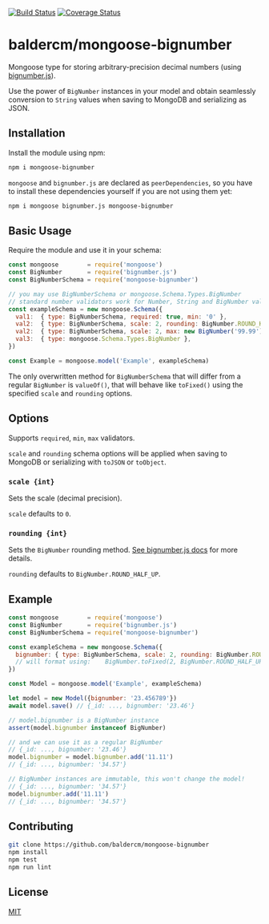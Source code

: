 [![Build Status](https://travis-ci.org/baldercm/mongoose-bignumber.svg?branch=master)](https://travis-ci.org/baldercm/mongoose-bignumber)
[![Coverage Status](https://coveralls.io/repos/github/baldercm/mongoose-bignumber/badge.svg?branch=master)](https://coveralls.io/github/baldercm/mongoose-bignumber?branch=master)

baldercm/mongoose-bignumber
==============

Mongoose type for storing arbitrary-precision decimal numbers (using [bignumber.js](https://github.com/MikeMcl/bignumber.js)).

Use the power of `BigNumber` instances in your model and obtain seamlessly conversion to `String` values when saving to MongoDB and serializing as JSON.


## Installation

Install the module using npm:

```bash
npm i mongoose-bignumber
```

`mongoose` and `bignumber.js` are declared as `peerDependencies`, so you have to install these dependencies yourself if you are not using them yet:

```bash
npm i mongoose bignumber.js mongoose-bignumber
```


## Basic Usage

Require the module and use it in your schema:

```javascript
const mongoose        = require('mongoose')
const BigNumber       = require('bignumber.js')
const BigNumberSchema = require('mongoose-bignumber')

// you may use BigNumberSchema or mongoose.Schema.Types.BigNumber
// standard number validators work for Number, String and BigNumber values
const exampleSchema = new mongoose.Schema({
  val1:  { type: BigNumberSchema, required: true, min: '0' },
  val2:  { type: BigNumberSchema, scale: 2, rounding: BigNumber.ROUND_HALF_UP },
  val2:  { type: BigNumberSchema, scale: 2, max: new BigNumber('99.99') },
  val3:  { type: mongoose.Schema.Types.BigNumber },
})

const Example = mongoose.model('Example', exampleSchema)
```

The only overwritten method for `BigNumberSchema` that will differ from a regular `BigNumber` is `valueOf()`, that will behave like `toFixed()` using the specified `scale` and `rounding` options.

## Options

Supports `required`, `min`, `max` validators.

`scale` and `rounding` schema options will be applied when saving to MongoDB or serializing with `toJSON` or `toObject`.

### `scale {int}`

Sets the scale (decimal precision).

`scale` defaults to `0`.

### `rounding {int}`

Sets the `BigNumber` rounding method. [See bignumber.js docs](http://mikemcl.github.io/bignumber.js/#constructor-properties) for more details.

`rounding` defaults to `BigNumber.ROUND_HALF_UP`.

## Example

```javascript
const mongoose        = require('mongoose')
const BigNumber       = require('bignumber.js')
const BigNumberSchema = require('mongoose-bignumber')

const exampleSchema = new mongoose.Schema({
  bignumber: { type: BigNumberSchema, scale: 2, rounding: BigNumber.ROUND_HALF_UP },
  // will format using:    BigNumber.toFixed(2, BigNumber.ROUND_HALF_UP)
})

const Model = mongoose.model('Example', exampleSchema)

let model = new Model({bignumber: '23.456789'})
await model.save() // {_id: ..., bignumber: '23.46'}

// model.bignumber is a BigNumber instance
assert(model.bignumber instanceof BigNumber)

// and we can use it as a regular BigNumber
// {_id: ..., bignumber: '23.46'}
model.bignumber = model.bignumber.add('11.11')
// {_id: ..., bignumber: '34.57'}

// BigNumber instances are immutable, this won't change the model!
// {_id: ..., bignumber: '34.57'}
model.bignumber.add('11.11')
// {_id: ..., bignumber: '34.57'}
```


## Contributing

```bash
git clone https://github.com/baldercm/mongoose-bignumber
npm install
npm test
npm run lint
```


## License

[MIT](LICENSE)
